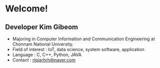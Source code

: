 # Welcome!

## Developer Kim Gibeom
  - Majoring in Computer Information and Communication Engineering at Chonnam National University.
  - Field of interest : IoT, data science, system software, application
  - Language : C, C++, Python, JAVA
  - Contact : rlqjarhrh@naver.com

